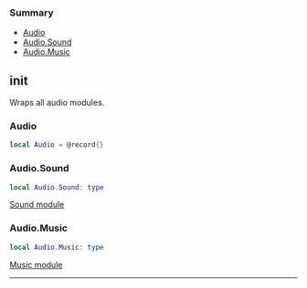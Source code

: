 ### Summary
* [Audio](#audio)
* [Audio.Sound](#audiosound)
* [Audio.Music](#audiomusic)

## init

Wraps all audio modules.

### Audio

```lua
local Audio = @record{}
```



### Audio.Sound

```lua
local Audio.Sound: type
```

[Sound module](sound.md)

### Audio.Music

```lua
local Audio.Music: type
```

[Music module](music.md)

---
